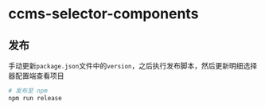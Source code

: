 # ccms-selector-components

## 发布

手动更新`package.json`文件中的`version`，之后执行发布脚本，然后更新明细选择器配置端查看项目
```bash
# 发布至 npm
npm run release
```

